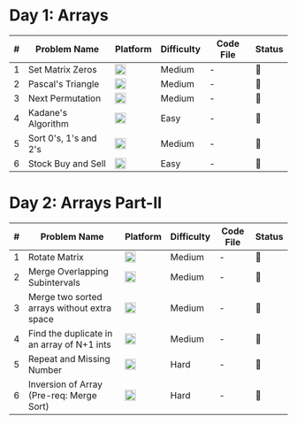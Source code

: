 # Day 1: Arrays

| # | Problem Name | Platform | Difficulty | Code File | Status |
|--|-----------------------------|----------|------------|-----------|--------|
| 1 | Set Matrix Zeros           | [<img src="https://upload.wikimedia.org/wikipedia/commons/1/19/LeetCode_logo_black.png" alt="LeetCode" width="20"/>](https://leetcode.com/problems/set-matrix-zeroes/) | Medium     | - | 🔲 |
| 2 | Pascal's Triangle          | [<img src="https://upload.wikimedia.org/wikipedia/commons/1/19/LeetCode_logo_black.png" alt="LeetCode" width="20"/>](https://leetcode.com/problems/pascals-triangle/) | Medium     | - | 🔲 |
| 3 | Next Permutation           | [<img src="https://upload.wikimedia.org/wikipedia/commons/1/19/LeetCode_logo_black.png" alt="LeetCode" width="20"/>](https://leetcode.com/problems/next-permutation/) | Medium     | - | 🔲 |
| 4 | Kadane's Algorithm         | [<img src="https://upload.wikimedia.org/wikipedia/commons/1/19/LeetCode_logo_black.png" alt="LeetCode" width="20"/>](https://leetcode.com/problems/maximum-subarray/) | Easy       | - | 🔲 |
| 5 | Sort 0's, 1's and 2's      | [<img src="https://upload.wikimedia.org/wikipedia/commons/1/19/LeetCode_logo_black.png" alt="LeetCode" width="20"/>](https://leetcode.com/problems/sort-colors/) | Medium     | - | 🔲 |
| 6 | Stock Buy and Sell         | [<img src="https://upload.wikimedia.org/wikipedia/commons/1/19/LeetCode_logo_black.png" alt="LeetCode" width="20"/>](https://leetcode.com/problems/best-time-to-buy-and-sell-stock/) | Easy       | - | 🔲 |

# Day 2: Arrays Part-II

| # | Problem Name | Platform | Difficulty | Code File | Status |
|--|---------------------------------------------|----------|------------|-----------|--------|
| 1 | Rotate Matrix                              | [<img src="https://upload.wikimedia.org/wikipedia/commons/1/19/LeetCode_logo_black.png" alt="LeetCode" width="20"/>](https://leetcode.com/problems/rotate-image/) | Medium     | - | 🔲 |
| 2 | Merge Overlapping Subintervals             | [<img src="https://upload.wikimedia.org/wikipedia/commons/1/19/LeetCode_logo_black.png" alt="LeetCode" width="20"/>](https://leetcode.com/problems/merge-intervals/) | Medium     | - | 🔲 |
| 3 | Merge two sorted arrays without extra space| [<img src="https://upload.wikimedia.org/wikipedia/commons/1/19/LeetCode_logo_black.png" alt="LeetCode" width="20"/>](https://leetcode.com/problems/merge-sorted-array/) | Medium     | - | 🔲 |
| 4 | Find the duplicate in an array of N+1 ints | [<img src="https://upload.wikimedia.org/wikipedia/commons/1/19/LeetCode_logo_black.png" alt="LeetCode" width="20"/>](https://leetcode.com/problems/find-the-duplicate-number/) | Medium     | - | 🔲 |
| 5 | Repeat and Missing Number                  | [<img src="https://upload.wikimedia.org/wikipedia/commons/1/19/LeetCode_logo_black.png" alt="LeetCode" width="20"/>](https://www.interviewbit.com/problems/repeat-and-missing-number-array/) | Hard       | - | 🔲 |
| 6 | Inversion of Array (Pre-req: Merge Sort)   | [<img src="https://upload.wikimedia.org/wikipedia/commons/1/19/LeetCode_logo_black.png" alt="LeetCode" width="20"/>](https://www.geeksforgeeks.org/counting-inversions/) | Hard       | - | 🔲 |

